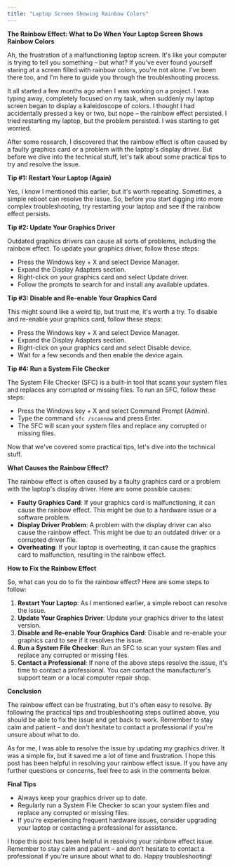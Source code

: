 ```yaml
---
title: "Laptop Screen Showing Rainbow Colors"
---
```


**The Rainbow Effect: What to Do When Your Laptop Screen Shows Rainbow Colors**

 Ah, the frustration of a malfunctioning laptop screen. It's like your computer is trying to tell you something – but what? If you've ever found yourself staring at a screen filled with rainbow colors, you're not alone. I've been there too, and I'm here to guide you through the troubleshooting process.

It all started a few months ago when I was working on a project. I was typing away, completely focused on my task, when suddenly my laptop screen began to display a kaleidoscope of colors. I thought I had accidentally pressed a key or two, but nope – the rainbow effect persisted. I tried restarting my laptop, but the problem persisted. I was starting to get worried.

After some research, I discovered that the rainbow effect is often caused by a faulty graphics card or a problem with the laptop's display driver. But before we dive into the technical stuff, let's talk about some practical tips to try and resolve the issue.

**Tip #1: Restart Your Laptop (Again)**

Yes, I know I mentioned this earlier, but it's worth repeating. Sometimes, a simple reboot can resolve the issue. So, before you start digging into more complex troubleshooting, try restarting your laptop and see if the rainbow effect persists.

**Tip #2: Update Your Graphics Driver**

Outdated graphics drivers can cause all sorts of problems, including the rainbow effect. To update your graphics driver, follow these steps:

*   Press the Windows key + X and select Device Manager.
*   Expand the Display Adapters section.
*   Right-click on your graphics card and select Update driver.
*   Follow the prompts to search for and install any available updates.

**Tip #3: Disable and Re-enable Your Graphics Card**

This might sound like a weird tip, but trust me, it's worth a try. To disable and re-enable your graphics card, follow these steps:

*   Press the Windows key + X and select Device Manager.
*   Expand the Display Adapters section.
*   Right-click on your graphics card and select Disable device.
*   Wait for a few seconds and then enable the device again.

**Tip #4: Run a System File Checker**

The System File Checker (SFC) is a built-in tool that scans your system files and replaces any corrupted or missing files. To run an SFC, follow these steps:

*   Press the Windows key + X and select Command Prompt (Admin).
*   Type the command `sfc /scannow` and press Enter.
*   The SFC will scan your system files and replace any corrupted or missing files.

Now that we've covered some practical tips, let's dive into the technical stuff.

**What Causes the Rainbow Effect?**

The rainbow effect is often caused by a faulty graphics card or a problem with the laptop's display driver. Here are some possible causes:

*   **Faulty Graphics Card**: If your graphics card is malfunctioning, it can cause the rainbow effect. This might be due to a hardware issue or a software problem.
*   **Display Driver Problem**: A problem with the display driver can also cause the rainbow effect. This might be due to an outdated driver or a corrupted driver file.
*   **Overheating**: If your laptop is overheating, it can cause the graphics card to malfunction, resulting in the rainbow effect.

**How to Fix the Rainbow Effect**

So, what can you do to fix the rainbow effect? Here are some steps to follow:

1.  **Restart Your Laptop**: As I mentioned earlier, a simple reboot can resolve the issue.
2.  **Update Your Graphics Driver**: Update your graphics driver to the latest version.
3.  **Disable and Re-enable Your Graphics Card**: Disable and re-enable your graphics card to see if it resolves the issue.
4.  **Run a System File Checker**: Run an SFC to scan your system files and replace any corrupted or missing files.
5.  **Contact a Professional**: If none of the above steps resolve the issue, it's time to contact a professional. You can contact the manufacturer's support team or a local computer repair shop.

**Conclusion**

The rainbow effect can be frustrating, but it's often easy to resolve. By following the practical tips and troubleshooting steps outlined above, you should be able to fix the issue and get back to work. Remember to stay calm and patient – and don't hesitate to contact a professional if you're unsure about what to do.

As for me, I was able to resolve the issue by updating my graphics driver. It was a simple fix, but it saved me a lot of time and frustration. I hope this post has been helpful in resolving your rainbow effect issue. If you have any further questions or concerns, feel free to ask in the comments below.

**Final Tips**

*   Always keep your graphics driver up to date.
*   Regularly run a System File Checker to scan your system files and replace any corrupted or missing files.
*   If you're experiencing frequent hardware issues, consider upgrading your laptop or contacting a professional for assistance.

I hope this post has been helpful in resolving your rainbow effect issue. Remember to stay calm and patient – and don't hesitate to contact a professional if you're unsure about what to do. Happy troubleshooting!